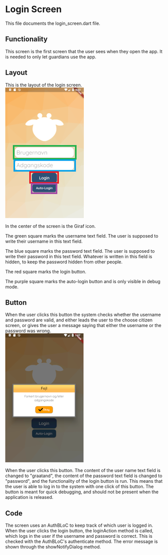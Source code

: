 # Login Screen
This file documents the login_screen.dart file.

## Functionality
This screen is the first screen that the user sees when they open the app. It is needed to only let guardians use the app.

## Layout
This is the layout of the login screen.<br>
![Layout](../pictures/LoginScreen.png)

In the center of the screen is the Giraf icon.

The green square marks the username text field. The user is supposed to write their username in this text field.

The blue square marks the password text field. The user is supposed to write their password in this text field. Whatever is written in this field is hidden, to keep the password hidden from other people.

The red square marks the login button.

The purple square marks the auto-login button and is only visible in debug mode.
## Button
When the user clicks this button the system checks whether the username and password are valid, and either leads the user to the choose citizen screen, or gives the user a message saying that either the username or the password was wrong.<br>
![error message](../pictures/LoginScreenErrorMessage.png)

When the user clicks this button. The content of the user name text field is changed to "graatand", the content of the password text field is changed to "password", and the functionality of the login button is run. This means that the user is able to log in to the system with one click of this button. The button is meant for quick debugging, and should not be present when the application is released.

## Code
The screen uses an AuthBLoC to keep track of which user is logged in. When the user clicks the login button, the loginAction method is called, which logs in the user if the username and password is correct. This is checked with the AuthBLoC's authenticate method. The error message is shown through the showNotifyDialog method.
